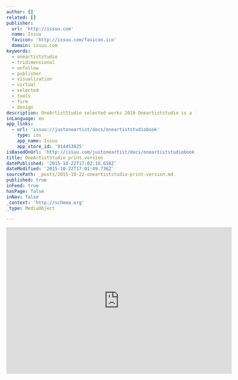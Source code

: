 ```yaml
---
author: []
related: []
publisher:
  url: 'http://issuu.com'
  name: Issuu
  favicon: 'http://issuu.com/favicon.ico'
  domain: issuu.com
keywords:
  - oneartiststudio
  - tridimensional
  - unfollow
  - publisher
  - visualization
  - virtual
  - selected
  - tools
  - firm
  - design
description: OneArtistStudio selected works 2010 Oneartiststudio is a firm that offers visualization and design services using tridimensional virtual tools.
inLanguage: en
app_links:
  - url: 'issuu://justoneartist/docs/oneartiststudiobook'
    type: ios
    app_name: Issuu
    app_store_id: '914453825'
isBasedOnUrl: 'http://issuu.com/justoneartist/docs/oneartiststudiobook'
title: OneArtistStudio print version
datePublished: '2015-10-22T17:02:16.658Z'
dateModified: '2015-10-22T17:01:49.736Z'
sourcePath: _posts/2015-10-22-oneartiststudio-print-version.md
published: true
inFeed: true
hasPage: false
inNav: false
_context: 'http://schema.org'
_type: MediaObject

---
```

<iframe src="http://cdn.embedly.com/widgets/media.html?src=http%3A%2F%2Fstatic.issuu.com%2Fwebembed%2Fviewers%2Fstyle1%2Fv2%2FIssuuReader.swf&amp;fv=mode%3Dmini%26documentId%3D110524180304-801e14bc09e94047828434ea23b7812b&amp;url=http%3A%2F%2Fissuu.com%2Fjustoneartist%2Fdocs%2Foneartiststudiobook&amp;image=http%3A%2F%2Fimage.issuu.com%2F110524180304-801e14bc09e94047828434ea23b7812b%2Fjpg%2Fpage_1.jpg&amp;key=b7d04c9b404c499eba89ee7072e1c4f7&amp;type=application%2Fx-shockwave-flash&amp;schema=issuu" width="600" height="389" scrolling="no" frameborder="0" allowfullscreen="allowfullscreen" style=""></iframe>